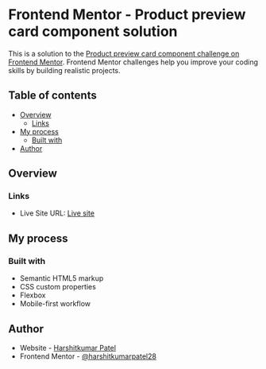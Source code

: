 # Frontend Mentor - Product preview card component solution

This is a solution to the [Product preview card component challenge on Frontend Mentor](https://www.frontendmentor.io/challenges/product-preview-card-component-GO7UmttRfa). Frontend Mentor challenges help you improve your coding skills by building realistic projects. 

## Table of contents

- [Overview](#overview)
  - [Links](#links)
- [My process](#my-process)
  - [Built with](#built-with)
- [Author](#author)

## Overview

### Links
- Live Site URL: [Live site](https://harshitkumarpatel28.github.io/product-preview-card-component-main/)

## My process

### Built with

- Semantic HTML5 markup
- CSS custom properties
- Flexbox
- Mobile-first workflow

## Author

- Website - [Harshitkumar Patel](https://harshitkumarpatel.co.uk)
- Frontend Mentor - [@harshitkumarpatel28](https://www.frontendmentor.io/profile/harshitkumarpatel28)
